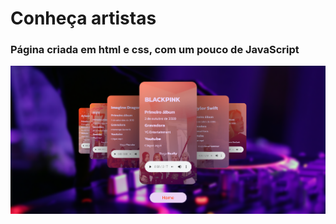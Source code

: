 # Conheça artistas

### Página criada em html e css, com um pouco de JavaScript

![](./assets/Captura%20de%20tela%202024-07-04%20173116.png)
